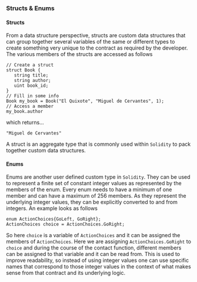 ### Structs & Enums

#### Structs

From a data structure perspective, structs are custom data structures that can group together several variables of the same or different types to create something very unique to the contract as required by the developer. The various members of the structs are accessed as follows

```solidity
// Create a struct
struct Book { 
   string title;
   string author;
   uint book_id;
}
// Fill in some info
Book my_book = Book("El Quixote", "Miguel de Cervantes", 1);
// Access a member
my_book.author
```

which returns...

```solidity
"Miguel de Cervantes"
```

A struct is an aggregate type that is commonly used within `Solidity` to pack together custom data structures.

#### Enums

Enums are another user defined custom type in `Solidity`. They can be used to represent a finite set of constant integer values as represented by the members of the enum. Every enum needs to have a minimum of one member and can have a maximum of 256 members. As they represent the underlying integer values, they can be explicitly converted to and from integers. An example looks as follows

```solidity
enum ActionChoices{GoLeft, GoRight};
ActionChoices choice = ActionChoices.GoRight;
```

So here `choice` is a variable of `ActionChoices` and it can be assigned the members of `ActionChoices`. Here we are assigning `ActionChoices.GoRight` to `choice` and during the course of the contact function, different members can be assigned to that variable and it can be read from. This is used to improve readability, so instead of using integer values one can use specific names that correspond to those integer values in the context of what makes sense from that contract and its underlying logic.